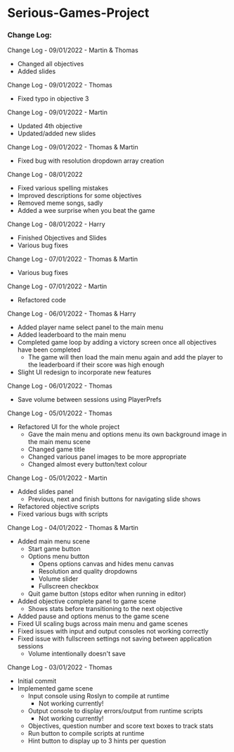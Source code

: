 # Serious-Games-Project
 
### Change Log:

Change Log - 09/01/2022 - Martin & Thomas
- Changed all objectives
- Added slides

Change Log - 09/01/2022 - Thomas
- Fixed typo in objective 3

Change Log - 09/01/2022 - Martin
- Updated 4th objective
- Updated/added new slides

Change Log - 09/01/2022 - Thomas & Martin 
- Fixed bug with resolution dropdown array creation

Change Log - 08/01/2022
- Fixed various spelling mistakes
- Improved descriptions for some objectives
- Removed meme songs, sadly
- Added a wee surprise when you beat the game 

Change Log - 08/01/2022 - Harry
- Finished Objectives and Slides
- Various bug fixes

Change Log - 07/01/2022 - Thomas & Martin 
- Various bug fixes 

Change Log - 07/01/2022 - Martin
- Refactored code

Change Log - 06/01/2022 - Thomas & Harry
- Added player name select panel to the main menu 
- Added leaderboard to the main menu 
- Completed game loop by adding a victory screen once all objectives have been completed 
	- The game will then load the main menu again and add the player to the leaderboard if their score was high enough
- Slight UI redesign to incorporate new features

Change Log - 06/01/2022 - Thomas
- Save volume between sessions using PlayerPrefs

Change Log - 05/01/2022 - Thomas 
- Refactored UI for the whole project
	- Gave the main menu and options menu its own background image in the main menu scene
	- Changed game title 
	- Changed various panel images to be more appropriate
	- Changed almost every button/text colour

Change Log - 05/01/2022 - Martin 
- Added slides panel
	- Previous, next and finish buttons for navigating slide shows
- Refactored objective scripts 
- Fixed various bugs with scripts

Change Log - 04/01/2022 - Thomas & Martin
- Added main menu scene 
	- Start game button 
	- Options menu button
		- Opens options canvas and hides menu canvas 
		- Resolution and quality dropdowns
		- Volume slider
		- Fullscreen checkbox
	- Quit game button (stops editor when running in editor)
- Added objective complete panel to game scene 
	- Shows stats before transitioning to the next objective 
- Added pause and options menus to the game scene 
- Fixed UI scaling bugs across main menu and game scenes 
- Fixed issues with input and output consoles not working correctly
- Fixed issue with fullscreen settings not saving between application sessions
	- Volume intentionally doesn't save

Change Log - 03/01/2022 - Thomas
- Initial commit
- Implemented game scene
	- Input console using Roslyn to compile at runtime
		- Not working currently!
	- Output console to display errors/output from runtime scripts
		- Not working currently!
	- Objectives, question number and score text boxes to track stats
	- Run button to compile scripts at runtime 
	- Hint button to display up to 3 hints per question 